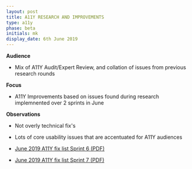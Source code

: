 ```yaml
---
layout: post
title: A11Y RESEARCH AND IMPROVEMENTS
type: a11y
phase: beta
initials: mk
display_date: 6th June 2019
---
```


**Audience**
- Mix of A11Y Audit/Expert Review, and collation of issues from previous research rounds

**Focus**
- A11Y Improvements based on issues found during research implemnented over 2 sprints in June

**Observations**
- Not overly technical fix's
- Lots of core usability issues that are accentuated for A11Y audiences

- [June 2019 A11Y fix list Sprint 6 (PDF)](../files/SEP_2019_may_31_A11Y_Sprint6.pdf)
- [June 2019 A11Y fix list Sprint 7 (PDF)](../files/SEP_2019_June_14_A11Y_Sprint7.pdf)
